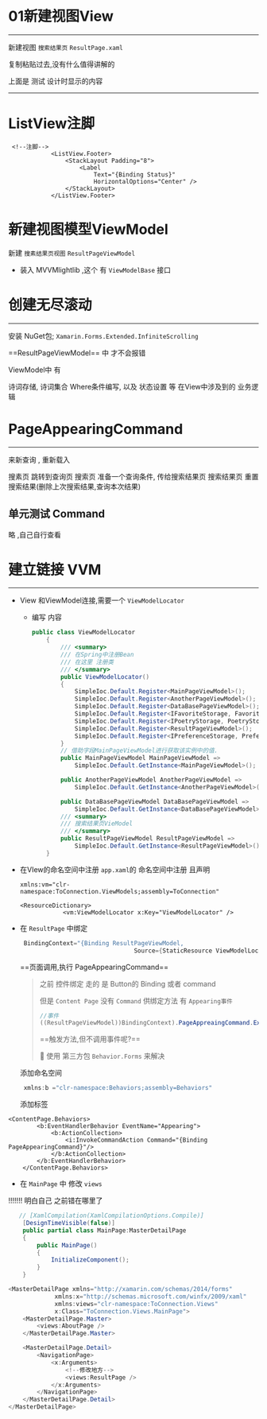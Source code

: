 # 01新建视图View

---

新建视图  `搜索结果页`   `ResultPage.xaml`

复制粘贴过去,没有什么值得讲解的

 <!--<d:ListView.ItemsSource>
                <x:Array Type="{x:Type x:String}">
                    <x:String>Item 1</x:String>
                    <x:String>Item 2</x:String>
                </x:Array>
            </d:ListView.ItemsSource>-->

上面是 测试  设计时显示的内容

---

# ListView注脚



```xaml
 <!--注脚-->
            <ListView.Footer>
                <StackLayout Padding="8">
                    <Label 
                        Text="{Binding Status}"
                        HorizontalOptions="Center" />
                </StackLayout>
            </ListView.Footer>
```



# 新建视图模型ViewModel

新建  `搜素结果页视图`   `ResultPageViewModel`

* 装入 MVVMlightlib ,这个 有 `ViewModelBase` 接口













# 创建无尽滚动

---



安装 NuGet包; `Xamarin.Forms.Extended.InfiniteScrolling`

==ResultPageViewModel== 中 才不会报错

ViewModel中 有  

诗词存储, 诗词集合 Where条件编写, 以及 状态设置 等 在View中涉及到的 业务逻辑 



# PageAppearingCommand

---

来新查询 , 重新载入 

搜素页 跳转到查询页 
搜索页 准备一个查询条件, 传给搜索结果页
搜索结果页 重置搜索结果(删除上次搜索结果,查询本次结果)





## 单元测试 Command

略 ,自己自行查看



# 建立链接 VVM

---

* View 和ViewModel连接,需要一个 `ViewModelLocator`

  * 编写 内容

    ```c#
    public class ViewModelLocator
        {
            /// <summary>
            /// 在Spring中注册Bean
            /// 在这里 注册类
            /// </summary>
            public ViewModelLocator()
            {
                SimpleIoc.Default.Register<MainPageViewModel>();
                SimpleIoc.Default.Register<AnotherPageViewModel>();
                SimpleIoc.Default.Register<DataBasePageViewModel>();
                SimpleIoc.Default.Register<IFavoriteStorage, FavoriteStorage>();
                SimpleIoc.Default.Register<IPoetryStorage, PoetryStorage>();
                SimpleIoc.Default.Register<ResultPageViewModel>();
                SimpleIoc.Default.Register<IPreferenceStorage, PreferenceStorage>();
            }
            // 借助字段MainPageViewModel进行获取该实例中的值.  
            public MainPageViewModel MainPageViewModel =>
                SimpleIoc.Default.GetInstance<MainPageViewModel>();
    
            public AnotherPageViewModel AnotherPageViewModel =>
                SimpleIoc.Default.GetInstance<AnotherPageViewModel>();
    
            public DataBasePageViewModel DataBasePageViewModel =>
                SimpleIoc.Default.GetInstance<DataBasePageViewModel>();
            /// <summary>
            /// 搜索结果页VieModel
            /// </summary>
            public ResultPageViewModel ResultPageViewModel =>
                SimpleIoc.Default.GetInstance<ResultPageViewModel>();
        }
    ```

* 在VIew的命名空间中注册 `app.xaml`的 命名空间中注册 且声明

  ```xaml
  xmlns:vm="clr-namespace:ToConnection.ViewModels;assembly=ToConnection"
  ```

  ```xaml
  <ResourceDictionary>
              <vm:ViewModelLocator x:Key="ViewModelLocator" />
  ```

* 在 `ResultPage` 中绑定 

  ```c#
   BindingContext="{Binding ResultPageViewModel, 
                                  Source={StaticResource ViewModelLocator}}">
  ```

  ==页面调用,执行 PageAppearingCommand==

  > 之前 控件绑定 走的 是 Button的 Binding 或者 command
  >
  > 但是 `Content Page` 没有   `Command`  供绑定方法 
  > 有 `Appearing事件` 
  >
  > ```c#
  > //事件
  > ((ResultPageViewModel))BindingContext).PageAppreaingCommand.Execute(null)
  > ```
  >
  > ==触发方法,但不调用事件呢?==
  >
  > :key:  使用 第三方包 `Behavior.Forms` 来解决 

  添加命名空间

  ```c#
   xmlns:b ="clr-namespace:Behaviors;assembly=Behaviors"
  ```

  添加标签

```xaml
<ContentPage.Behaviors>
        <b:EventHandlerBehavior EventName="Appearing">
            <b:ActionCollection>
                <i:InvokeCommandAction Command="{Binding PageAppearingCommand}"/>
            </b:ActionCollection>
        </b:EventHandlerBehavior>
    </ContentPage.Behaviors>
```

* 在 `MainPage` 中 修改 `views`

!!!!!!! 明白自己 之前错在哪里了 

```c#
   // [XamlCompilation(XamlCompilationOptions.Compile)]
    [DesignTimeVisible(false)]
    public partial class MainPage:MasterDetailPage
    {
        public MainPage()
        {
            InitializeComponent();
        }
    }
```

```c#
<MasterDetailPage xmlns="http://xamarin.com/schemas/2014/forms"
             xmlns:x="http://schemas.microsoft.com/winfx/2009/xaml"
             xmlns:views="clr-namespace:ToConnection.Views"
             x:Class="ToConnection.Views.MainPage">
    <MasterDetailPage.Master>
        <views:AboutPage />
    </MasterDetailPage.Master>

    <MasterDetailPage.Detail>
        <NavigationPage>
            <x:Arguments>
                <!--修改地方-->
                <views:ResultPage />
            </x:Arguments>
        </NavigationPage>
    </MasterDetailPage.Detail>
</MasterDetailPage>
```

